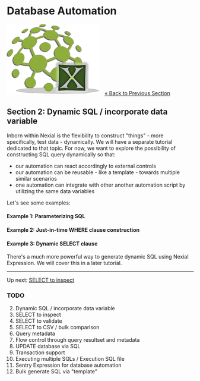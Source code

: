 # Database Automation

![logo](image/logo-x.png) &nbsp;&nbsp;&nbsp;[« Back to Previous Section](Database-Automation.md)

## Section 2: Dynamic SQL / incorporate data variable

Inborn within Nexial is the flexibility to construct "things" - more specifically, test data - 
dynamically.  We will have a separate tutorial dedicated to that topic.  For now, we want to
explore the possibility of constructing SQL query dynamically so that:
- our automation can react accordingly to external controls
- our automation can be reusable - like a template - towards multiple similar scenarios
- one automation can integrate with other another automation script by utilizing the same
data variables

Let's see some examples:

#### Example 1: Parameterizing SQL

#### Example 2: Just-in-time WHERE clause construction

#### Example 3: Dynamic SELECT clause 

There's a much more powerful way to generate dynamic SQL using Nexial Expression.  We will cover 
this in a later tutorial.

---

Up next: [SELECT to inspect](Database-Automation-selectinspect.md)

### TODO
2)	Dynamic SQL / incorporate data variable
3)	SELECT to inspect
4)	SELECT to validate
5)	SELECT to CSV / bulk comparison
6)	Query metadata
7)	Flow control through query resultset and metadata
8)	UPDATE database via SQL
9)	Transaction support
10)	Executing multiple SQLs / Execution SQL file
11)	Sentry Expression for database automation 
12)	Bulk generate SQL via "template"

